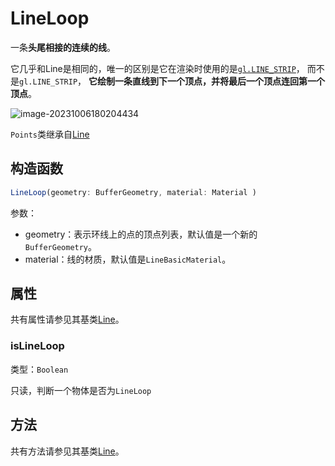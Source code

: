# LineLoop

一条**头尾相接的连续的线**。

它几乎和Line是相同的，唯一的区别是它在渲染时使用的是[`gl.LINE_STRIP`](../../WebGL/04.多图形绘制#_1-3-4-line-loop)， 而不是`gl.LINE_STRIP`， **它绘制一条直线到下一个顶点，并将最后一个顶点连回第一个顶点**。

![image-20231006180204434](https://gitee.com/xarzhi/picture/raw/master/img/image-20231006180204434.png)

`Points`类继承自[Line](04.Line)



## 构造函数

```js
LineLoop(geometry: BufferGeometry, material: Material )
```

参数：

- geometry：表示环线上的点的顶点列表，默认值是一个新的`BufferGeometry`。
- material：线的材质，默认值是`LineBasicMaterial`。



## 属性

共有属性请参见其基类[Line](04.Line)。

### isLineLoop

类型：`Boolean`

只读，判断一个物体是否为`LineLoop`



## 方法

共有方法请参见其基类[Line](04.Line)。